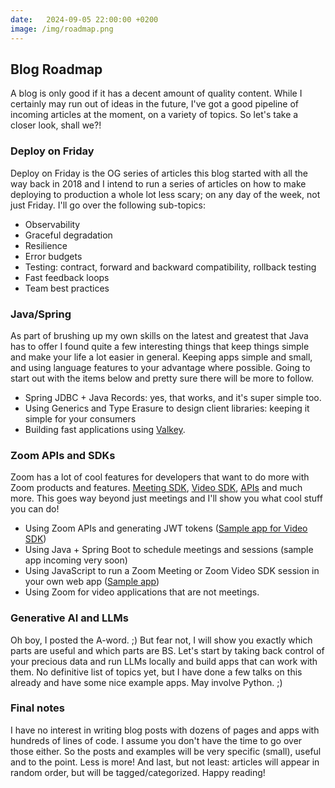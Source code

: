 ```yaml
---
date:   2024-09-05 22:00:00 +0200
image: /img/roadmap.png
---
```


## Blog Roadmap

A blog is only good if it has a decent amount of quality content. While I certainly may run out of ideas in the future, I've got a good pipeline of incoming articles at the moment, on a variety of topics. So let's take a closer look, shall we?!

### Deploy on Friday
Deploy on Friday is the OG series of articles this blog started with all the way back in 2018 and I intend to run a series of articles on how to make deploying to production a whole lot less scary; on any day of the week, not just Friday. I'll go over the following sub-topics:

* Observability
* Graceful degradation
* Resilience
* Error budgets
* Testing: contract, forward and backward compatibility, rollback testing
* Fast feedback loops
* Team best practices

### Java/Spring
As part of brushing up my own skills on the latest and greatest that Java has to offer I found quite a few interesting things that keep things simple and make your life a lot easier in general. Keeping apps simple and small, and using language features to your advantage where possible. Going to start out with the items below and pretty sure there will be more to follow.

* Spring JDBC + Java Records: yes, that works, and it's super simple too.
* Using Generics and Type Erasure to design client libraries: keeping it simple for your consumers
* Building fast applications using [Valkey](https://valkey.io/).

### Zoom APIs and SDKs
Zoom has a lot of cool features for developers that want to do more with Zoom products and features. [Meeting SDK](https://developers.zoom.us/docs/meeting-sdk/), [Video SDK](https://developers.zoom.us/docs/video-sdk/), [APIs](https://developers.zoom.us/docs/api/) and much more. This goes way beyond just meetings and I'll show you what cool stuff you can do!

* Using Zoom APIs and generating JWT tokens ([Sample app for Video SDK](https://github.com/NLxAROSA/zoom-vdsk-auth-endpoint))
* Using Java + Spring Boot to schedule meetings and sessions (sample app incoming very soon)
* Using JavaScript to run a Zoom Meeting or Zoom Video SDK session in your own web app ([Sample app](https://github.com/zoom/videosdk-ui-toolkit-javascript-sample))
* Using Zoom for video applications that are not meetings.

### Generative AI and LLMs
Oh boy, I posted the A-word. ;) But fear not, I will show you exactly which parts are useful and which parts are BS. Let's start by taking back control of your precious data and run LLMs locally and build apps that can work with them. No definitive list of topics yet, but I have done a few talks on this already and have some nice example apps. May involve Python. ;)

### Final notes
I have no interest in writing blog posts with dozens of pages and apps with hundreds of lines of code. I assume you don't have the time to go over those either. So the posts and examples will be very specific (small), useful and to the point. Less is more! And last, but not least: articles will appear in random order, but will be tagged/categorized. Happy reading!